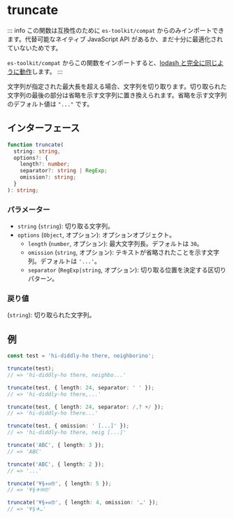 # truncate

::: info
この関数は互換性のために `es-toolkit/compat` からのみインポートできます。代替可能なネイティブ JavaScript API があるか、まだ十分に最適化されていないためです。

`es-toolkit/compat` からこの関数をインポートすると、[lodash と完全に同じように動作](../../../compatibility.md)します。
:::

文字列が指定された最大長を超える場合、文字列を切り取ります。切り取られた文字列の最後の部分は省略を示す文字列に置き換えられます。省略を示す文字列のデフォルト値は `"..."` です。

## インターフェース

```typescript
function truncate(
  string: string,
  options?: {
    length?: number;
    separator?: string | RegExp;
    omission?: string;
  }
): string;
```

### パラメーター

- `string` (`string`): 切り取る文字列。
- `options` (`Object`, オプション): オプションオブジェクト。
  - `length` (`number`, オプション): 最大文字列長。デフォルトは `30`。
  - `omission` (`string`, オプション): テキストが省略されたことを示す文字列。デフォルトは `'...'`。
  - `separator` (`RegExp|string`, オプション): 切り取る位置を決定する区切りパターン。

### 戻り値

(`string`): 切り取られた文字列。

## 例

```typescript
const test = 'hi-diddly-ho there, neighborino';

truncate(test);
// => 'hi-diddly-ho there, neighbo...'

truncate(test, { length: 24, separator: ' ' });
// => 'hi-diddly-ho there,...'

truncate(test, { length: 24, separator: /,? +/ });
// => 'hi-diddly-ho there...'

truncate(test, { omission: ' [...]' });
// => 'hi-diddly-ho there, neig [...]'

truncate('ABC', { length: 3 });
// => 'ABC'

truncate('ABC', { length: 2 });
// => '...'

truncate('¥§✈✉🤓', { length: 5 });
// => '¥§✈✉🤓'

truncate('¥§✈✉🤓', { length: 4, omission: '…' });
// => '¥§✈…'
```
